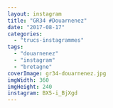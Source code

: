 ```yaml
---
layout: instagram
title: "GR34 #Douarnenez"
date: "2017-08-17"
categories: 
  - "trucs-instagrammes"
tags: 
  - "douarnenez"
  - "instagram"
  - "bretagne"
coverImage: gr34-douarnenez.jpg
imgWidth: 360
imgHeight: 240
instagram: BX5-i_BjXgd
---
```

